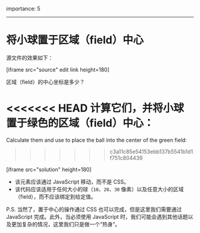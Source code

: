 importance: 5

---

# 将小球置于区域（field）中心

源文件的效果如下：

[iframe src="source" edit link height=180]

区域（field）的中心坐标是多少？

<<<<<<< HEAD
计算它们，并将小球置于绿色的区域（field）中心：
=======
Calculate them and use to place the ball into the center of the green field:
>>>>>>> c3a11c85e54153ebb137b5541b1d1f751c804439

[iframe src="solution" height=180]

- 该元素应该通过 JavaScript 移动，而不是 CSS。
- 该代码应该适用于任何大小的球（`10`、`20`、`30` 像素）以及任意大小的区域（field），而不应该绑定到给定值。

P.S. 当然了，置于中心的操作通过 CSS 也可以完成，但是这里我们需要通过 JavaScript 完成。此外，当必须使用 JavaScript 时，我们可能会遇到其他话题以及更加复杂的情况，这里我们只是做一个“热身”。
